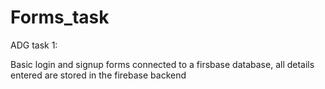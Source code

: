 # Forms_task
ADG task 1:

Basic login and signup forms connected to a firsbase database, all details entered are stored in the firebase backend

